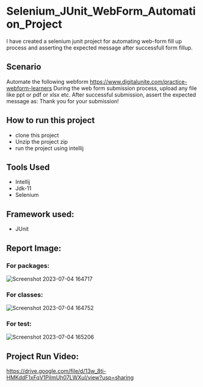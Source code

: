# Selenium_JUnit_WebForm_Automation_Project
I have created a selenium junit project for automating web-form fill up process and asserting the expected message after successfull form fillup.

## Scenario
Automate the following webform
https://www.digitalunite.com/practice-webform-learners
During the web form submission process, upload any file like ppt or pdf or xlsx etc.
After successful submission, assert the expected message as: Thank you for your submission!

## How to run this project
- clone this project
- Unzip the project zip
- run the project using intellij

## Tools Used
- Intellij
- Jdk-11
- Selenium
  
## Framework used:
- JUnit
  
## Report Image: 

### For packages:
![Screenshot 2023-07-04 164717](https://github.com/suptimusfika/Selenium_JUnit_WebForm_Automation_Project/assets/48064134/4b6b3768-0017-4936-b5df-021be01b3c6f)

### For classes:
![Screenshot 2023-07-04 164752](https://github.com/suptimusfika/Selenium_JUnit_WebForm_Automation_Project/assets/48064134/e0d2a304-dc24-4ce0-baac-0f52ac43d963)

### For test:
![Screenshot 2023-07-04 165206](https://github.com/suptimusfika/Selenium_JUnit_WebForm_Automation_Project/assets/48064134/06ac1281-be9c-4155-ba62-6c135b148edc)

## Project Run Video:
https://drive.google.com/file/d/13w_8ti-HMKddF1xFqV1PilmUh07LWXul/view?usp=sharing


  
